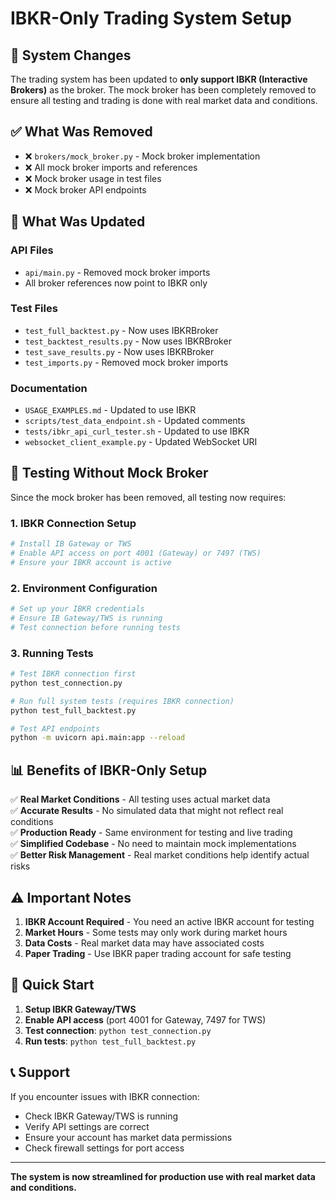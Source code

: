 # IBKR-Only Trading System Setup

## 🚀 System Changes

The trading system has been updated to **only support IBKR (Interactive Brokers)** as the broker. The mock broker has been completely removed to ensure all testing and trading is done with real market data and conditions.

## ✅ What Was Removed

- ❌ `brokers/mock_broker.py` - Mock broker implementation
- ❌ All mock broker imports and references
- ❌ Mock broker usage in test files
- ❌ Mock broker API endpoints

## 🔧 What Was Updated

### API Files
- `api/main.py` - Removed mock broker imports
- All broker references now point to IBKR only

### Test Files
- `test_full_backtest.py` - Now uses IBKRBroker
- `test_backtest_results.py` - Now uses IBKRBroker  
- `test_save_results.py` - Now uses IBKRBroker
- `test_imports.py` - Removed mock broker imports

### Documentation
- `USAGE_EXAMPLES.md` - Updated to use IBKR
- `scripts/test_data_endpoint.sh` - Updated comments
- `tests/ibkr_api_curl_tester.sh` - Updated to use IBKR
- `websocket_client_example.py` - Updated WebSocket URI

## 🧪 Testing Without Mock Broker

Since the mock broker has been removed, all testing now requires:

### 1. IBKR Connection Setup
```bash
# Install IB Gateway or TWS
# Enable API access on port 4001 (Gateway) or 7497 (TWS)
# Ensure your IBKR account is active
```

### 2. Environment Configuration
```bash
# Set up your IBKR credentials
# Ensure IB Gateway/TWS is running
# Test connection before running tests
```

### 3. Running Tests
```bash
# Test IBKR connection first
python test_connection.py

# Run full system tests (requires IBKR connection)
python test_full_backtest.py

# Test API endpoints
python -m uvicorn api.main:app --reload
```

## 📊 Benefits of IBKR-Only Setup

✅ **Real Market Conditions** - All testing uses actual market data  
✅ **Accurate Results** - No simulated data that might not reflect real conditions  
✅ **Production Ready** - Same environment for testing and live trading  
✅ **Simplified Codebase** - No need to maintain mock implementations  
✅ **Better Risk Management** - Real market conditions help identify actual risks  

## ⚠️ Important Notes

1. **IBKR Account Required** - You need an active IBKR account for testing
2. **Market Hours** - Some tests may only work during market hours
3. **Data Costs** - Real market data may have associated costs
4. **Paper Trading** - Use IBKR paper trading account for safe testing

## 🚀 Quick Start

1. **Setup IBKR Gateway/TWS**
2. **Enable API access** (port 4001 for Gateway, 7497 for TWS)
3. **Test connection**: `python test_connection.py`
4. **Run tests**: `python test_full_backtest.py`

## 📞 Support

If you encounter issues with IBKR connection:
- Check IBKR Gateway/TWS is running
- Verify API settings are correct
- Ensure your account has market data permissions
- Check firewall settings for port access

---

**The system is now streamlined for production use with real market data and conditions.**
